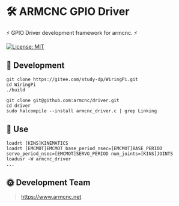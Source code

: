 # 🛠️ ARMCNC GPIO Driver

⚡ GPIO Driver development framework for armcnc. ⚡

[![License: MIT](https://img.shields.io/badge/License-MIT-yellow.svg)](https://opensource.org/licenses/MIT)

## 📖 Development



```shell
git clone https://gitee.com/study-dp/WiringPi.git
cd WiringPi
./build
```

```shell
git clone git@github.com:armcnc/driver.git
cd driver
sudo halcompile --install armcnc_driver.c | grep Linking
```

## 📖 Use

```shell
loadrt [KINS]KINEMATICS
loadrt [EMCMOT]EMCMOT base_period_nsec=[EMCMOT]BASE_PERIOD servo_period_nsec=[EMCMOT]SERVO_PERIOD num_joints=[KINS]JOINTS
loadusr -W armcnc_driver
...
```

## 🌞 Development Team

> https://www.armcnc.net